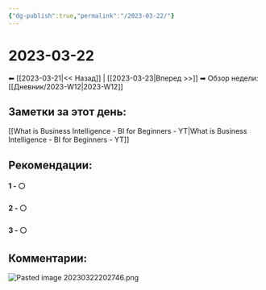 ```yaml
---
{"dg-publish":true,"permalink":"/2023-03-22/"}
---
```


# 2023-03-22

⬅  [[2023-03-21\|<<  Назад]] | [[2023-03-23\|Вперед >>]]  ➡
Обзор недели: [[Дневник/2023-W12\|2023-W12]]


## Заметки за этот день:

[[What is Business Intelligence - BI for Beginners - YT\|What is Business Intelligence - BI for Beginners - YT]]

## Рекомендации:

#### 1 - ⚪ 

#### 2 - ⚪ 

#### 3 - ⚪ 


## Комментарии:

![Pasted image 20230322202746.png](/img/user/Pasted%20image%2020230322202746.png)
